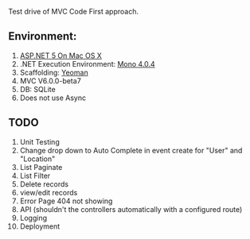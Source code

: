 Test drive of MVC Code First approach.

## Environment:

1. [ASP.NET 5 On Mac OS X](http://docs.asp.net/en/latest/getting-started/installing-on-mac.html)   
2. .NET Execution Environment: [Mono 4.0.4](http://www.mono-project.com/download/)   
3. Scaffolding: [Yeoman](http://yeoman.io/)   
4. MVC V6.0.0-beta7   
5. DB: SQLite
6. Does not use Async

## TODO

1. Unit Testing
1. Change drop down to Auto Complete in event create for "User" and "Location"
1. List Paginate
1. List Filter
1. Delete records
1. view/edit records
1. Error Page 404 not showing
1. API (shouldn't the controllers automatically with a configured route)
1. Logging
1. Deployment

